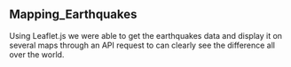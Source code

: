## Mapping_Earthquakes

Using Leaflet.js we were able to get the earthquakes data and display it on several maps through an API request to can clearly see the difference all over the world.
